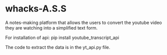# whacks-A.S.S
A notes-making platform that allows the users to convert the youtube video they are watching into a simplified text form.


For installation of api:
pip install youtube_transcript_api

The code to extract the data is in the yt_api.py file.
